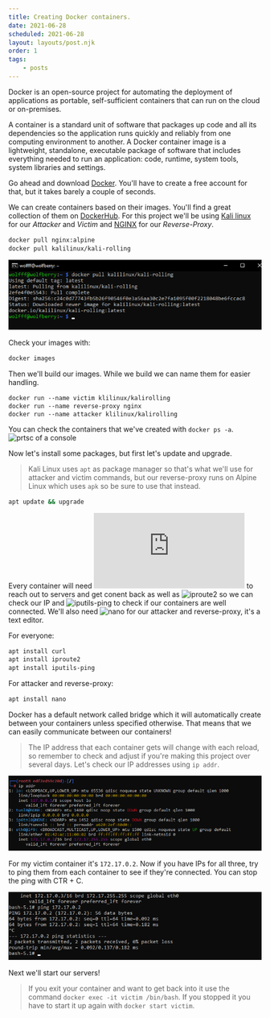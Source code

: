 ```yaml
---
title: Creating Docker containers.
date: 2021-06-28
scheduled: 2021-06-28
layout: layouts/post.njk
order: 1
tags:
    - posts
---
```


Docker is an open-source project for automating the deployment of applications as portable, self-sufficient containers that can run on the cloud or on-premises.

A container is a standard unit of software that packages up code and all its dependencies so the application runs quickly and reliably from one computing environment to another. A Docker container image is a lightweight, standalone, executable package of software that includes everything needed to run an application: code, runtime, system tools, system libraries and settings.

Go ahead and download [Docker](https://docker.com). You'll have to create a free account for that, but it takes barely a couple of seconds.

We can create containers based on their images. You'll find a great collection of them on [DockerHub](https://hub.docker.com/).
For this project we'll be using [Kali linux](https://hub.docker.com/r/kalilinux/kali-rolling) for our *Attacker* and *Victim* and [NGINX](https://hub.docker.com/_/nginx) for our *Reverse-Proxy*.


``` bash
docker pull nginx:alpine
docker pull kalilinux/kali-rolling
```

![prtsc of a console](/img/remote/pull-images.png)

Check your images with:

```bash
docker images
```

Then we'll build our images. While we build we can name them for easier handling.

``` shell
docker run --name victim klilinux/kalirolling 
docker run --name reverse-proxy nginx
docker run --name attacker klilinux/kalirolling 
```

You can check the containers that we've created with `docker ps -a`.
![prtsc of a console](https://cdn.glitch.global/b39fd45a-08ef-47bc-a9ef-6aa62020936c/wolfff%40wolfberry_%20~%2010_05_2022%2015_31_45.png?v=1652189621877)

Now let's install some packages, but first let's update and upgrade.
>Kali Linux uses `apt` as package manager so that's what we'll use for attacker and victim commands, but our reverse-proxy runs on Alpine Linux which uses `apk` so be sure to use that instead.

``` bash
apt update && upgrade
```

Every container will need ![curl](https://curl.se/docs/manpage.html) to reach out to servers and get conent back as well as ![iproute2]() so we can check our IP and ![iputils-ping]() to check if our containers are well connected. We'll also need ![nano](https://www.nano-editor.org/) for our attacker and reverse-proxy, it's a text editor.

For everyone:

``` bash
apt install curl
apt install iproute2
apt install iputils-ping
```

For attacker and reverse-proxy:

``` bash
apt install nano
```

Docker has a default network called bridge which it will automatically create between your containers unless specified otherwise. That means that we can easily communicate between our containers!
>The IP address that each container gets will change with each reload, so remember to check and adjust if you're making this project over several days.
Let's check our IP addresses using `ip addr`.

![Victim ipaddr](/img/remote/victim-ipaddr.png)

For my victim container it's `172.17.0.2`.
Now if you have IPs for all three, try to ping them from each container to see if they're connected.
You can stop the ping with CTR + C.

![revrse-proxy ping](/img/remote/reverse-proxy-ping.png)

Next we'll start our servers!

>If you exit your container and want to get back into it use the command `docker exec -it victim /bin/bash`. If you stopped it you have to start it up again with `docker start victim`.